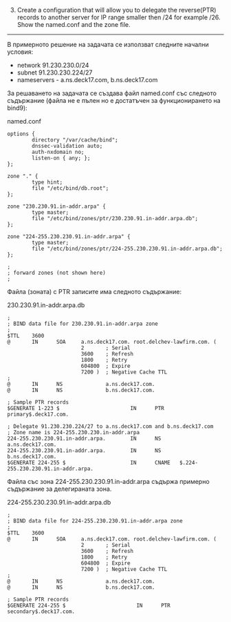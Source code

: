 3. Create a configuration that will allow you to delegate the reverse(PTR) records to another server for IP range smaller then /24 for example /26. Show the named.conf and the zone file.
------------------------------------------------------------------------------------------------------------------------------------------------------------------------------------------


В примерното решение на задачата се използват следните начални условия:

 * network 91.230.230.0/24
 * subnet 91.230.230.224/27
 * nameservers - a.ns.deck17.com, b.ns.deck17.com


За решаването на задачата се създава файл named.conf със следното съдържание (файла не е пълен но е достатъчен за функционирането на bind9):

named.conf

	options {
	        directory "/var/cache/bind";
	        dnssec-validation auto;
	        auth-nxdomain no;
	        listen-on { any; };
	};

	zone "." {
	        type hint;
	        file "/etc/bind/db.root";
	};

	zone "230.230.91.in-addr.arpa" {
	        type master;
	        file "/etc/bind/zones/ptr/230.230.91.in-addr.arpa.db";
	};

	zone "224-255.230.230.91.in-addr.arpa" {
	        type master;
	        file "/etc/bind/zones/ptr/224-255.230.230.91.in-addr.arpa.db";
	};

	;
	; forward zones (not shown here)
	;



Файла (зоната) с PTR записите има следното съдържание:

230.230.91.in-addr.arpa.db

	;
	; BIND data file for 230.230.91.in-addr.arpa zone
	;
	$TTL    3600
	@       IN      SOA     a.ns.deck17.com. root.delchev-lawfirm.com. (
	                        2       ; Serial
	                        3600    ; Refresh
	                        1800    ; Retry
	                        604800  ; Expire
	                        7200 )  ; Negative Cache TTL
	;
	@       IN      NS              a.ns.deck17.com.
	@       IN      NS              b.ns.deck17.com.
	
	; Sample PTR records
	$GENERATE 1-223 $                       IN      PTR     primary$.deck17.com.
	
	; Delegate 91.230.230.224/27 to a.ns.deck17.com and b.ns.deck17.com
	; Zone name is 224-255.230.230.in-addr.arpa
	224-255.230.230.91.in-addr.arpa.        IN      NS      a.ns.deck17.com.
	224-255.230.230.91.in-addr.arpa.        IN      NS      b.ns.deck17.com.
	$GENERATE 224-255 $                     IN      CNAME   $.224-255.230.230.91.in-addr.arpa.



Файла със зона 224-255.230.230.91.in-addr.arpa съдържа примерно съдържание за делегираната зона.

224-255.230.230.91.in-addr.arpa.db

	;
	; BIND data file for 224-255.230.230.91.in-addr.arpa zone
	;
	$TTL    3600
	@       IN      SOA     a.ns.deck17.com. root.delchev-lawfirm.com. (
	                        2       ; Serial
	                        3600    ; Refresh
	                        1800    ; Retry
	                        604800  ; Expire
	                        7200 )  ; Negative Cache TTL
	;
	@       IN      NS              a.ns.deck17.com.
	@       IN      NS              b.ns.deck17.com.
	
	; Sample PTR records
	$GENERATE 224-255 $                       IN      PTR     secondary$.deck17.com.
